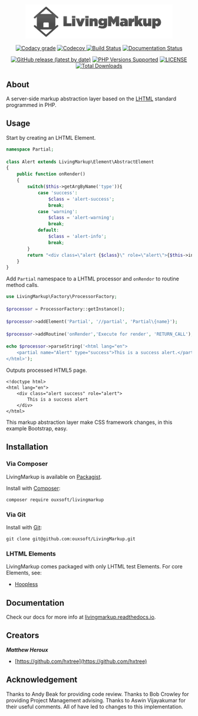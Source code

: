 <p align="center"><img src="https://github.com/ouxsoft/LivingMarkup/raw/master/assets/images/logo/434x100.jpg" width="400"></p>

<p align="center">
    <a href="https://app.codacy.com/gh/ouxsoft/LivingMarkup?utm_source=github.com&utm_medium=referral&utm_content=ouxsoft/LivingMarkup&utm_campaign=Badge_Grade_Dashboard"><img alt="Codacy grade" src="https://img.shields.io/codacy/grade/86210d48e2ca45e497be865ace8a4029"></a>
    <a href="https://codecov.io/gh/ouxsoft/LivingMarkup"> <img alt="Codecov" src="https://img.shields.io/codecov/c/github/ouxsoft/livingmarkup"> </a> 
    <a href="https://travis-ci.com/github/ouxsoft/LivingMarkup"><img src="https://api.travis-ci.com/ouxsoft/LivingMarkup.svg?branch=master&status=passed" alt="Build Status"></a>
    <a href="https://livingmarkup.readthedocs.io/en/latest/?badge=latest"><img src="https://readthedocs.org/projects/livingmarkup/badge/?version=latest" alt="Documentation Status"></a> 
</p>

<p align="center">
    <a href="https://packagist.org/packages/ouxsoft/livingmarkup"><img alt="GitHub release (latest by date)" src="https://img.shields.io/github/v/release/ouxsoft/livingmarkup"></a> 
    <a href="#tada-php-support" title="PHP Versions Supported"><img alt="PHP Versions Supported" src="https://img.shields.io/badge/php-7.3%20to%207.4-777bb3.svg?logo=php&logoColor=white&labelColor=555555"></a>  
    <a href="https://github.com/ouxsoft/livingmarkup/blob/master/LICENSE" title="license"><img alt="LICENSE" src="https://img.shields.io/badge/license-MIT-428f7e.svg?logo=open%20source%20initiative&logoColor=white&labelColor=555555"></a>
    <a href="https://packagist.org/packages/ouxsoft/livingmarkup"><img src="https://poser.pugx.org/ouxsoft/livingmarkup/downloads" alt="Total Downloads"></a>
</p>

## About
A server-side markup abstraction layer based on the [LHTML](https://github.com/ouxsoft/LHTML) standard programmed in PHP. 

## Usage
Start by creating an LHTML Element.
```php
namespace Partial;

class Alert extends LivingMarkup\Element\AbstractElement 
{
    public function onRender()
    {
        switch($this->getArgByName('type')){
            case 'success':
                $class = 'alert-success';
                break;
            case 'warning':
                $class = 'alert-warning';
                break;
            default:
                $class = 'alert-info';
                break;
        }
        return "<div class=\"alert {$class}\" role=\"alert\">{$this->innerText()}</div>";
    }
}
```

Add `Partial` namespace to a LHTML processor and `onRendor` to routine method calls.
```php
use LivingMarkup\Factory\ProcessorFactory;

$processor = ProcessorFactory::getInstance();

$processor->addElement('Partial', '//partial', 'Partial\{name}');

$processor->addRoutine('onRender','Execute for render', 'RETURN_CALL');

echo $processor->parseString('<html lang="en">
    <partial name="Alert" type="success">This is a success alert.</partial>
</html>');
```

Outputs processed HTML5 page. 

```html5
<!doctype html>
<html lang="en">
    <div class="alert success" role="alert">
        This is a success alert
    </div>
</html>
```
This markup abstraction layer make CSS framework changes, in this example Bootstrap, easy.

## Installation

### Via Composer
LivingMarkup is available on [Packagist](https://packagist.org/packages/ouxsoft/livingMarkup).

Install with [Composer](https://getcomposer.org/download/):
```shell script
composer require ouxsoft/livingmarkup
```

### Via Git
Install with [Git](https://git-scm.com/):
```shell script
git clone git@github.com:ouxsoft/LivingMarkup.git
```

### LHTML Elements
LivingMarkup comes packaged with only LHTML test Elements. For core Elements, see:
 * [Hoopless](https://github.com/ouxsoft/hoopless)

## Documentation
Check our docs for more info at [livingmarkup.readthedocs.io](https://livingmarkup.readthedocs.io).

## Creators

***Matthew Heroux***

  * [https://github.com/hxtree](https://github.com/hxtree)

## Acknowledgement

Thanks to Andy Beak for providing code review. Thanks to Bob Crowley for providing Project Management advising. Thanks to Aswin Vijayakumar for their useful comments. All of have led to changes to this implementation.
